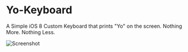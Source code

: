Yo-Keyboard
===========

A Simple iOS 8 Custom Keyboard that prints "Yo" on the screen. Nothing More. Nothing Less.

![Screenshot](https://raw.githubusercontent.com/cjnott1999/Yo-Keyboard/master/IMAGE.png)

